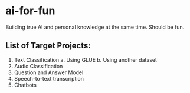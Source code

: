 # ai-for-fun
Building true AI and personal knowledge at the same time. Should be fun.

## List of Target Projects:
1. Text Classification
  a. Using GLUE
  b. Using another dataset
2. Audio Classification
3. Question and Answer Model
4. Speech-to-text transcription
5. Chatbots
